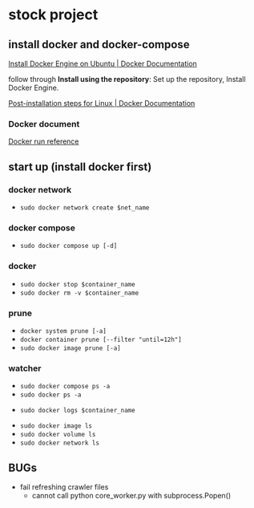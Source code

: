 # stock project

## install docker and docker-compose

[Install Docker Engine on Ubuntu | Docker Documentation](https://docs.docker.com/engine/install/ubuntu/#installation-methods)

follow through **Install using the repository**: Set up the repository, Install Docker Engine.

[Post-installation steps for Linux | Docker Documentation](https://docs.docker.com/engine/install/linux-postinstall/)

### Docker document

[Docker run reference](https://docs.docker.com/engine/reference/run/)

## start up (install docker first)

### docker network

- `sudo docker network create $net_name`

### docker compose

- `sudo docker compose up [-d]`

### docker

- `sudo docker stop $container_name`
- `sudo docker rm -v $container_name`

### prune

- `docker system prune [-a]`
- `docker container prune [--filter "until=12h"]`
- `sudo docker image prune [-a]`

### watcher

- `sudo docker compose ps -a`
- `sudo docker ps -a`

* `sudo docker logs $container_name`

- `sudo docker image ls`
- `sudo docker volume ls`
- `sudo docker network ls`

## BUGs

- fail refreshing crawler files
    - cannot call python core_worker.py with subprocess.Popen()
